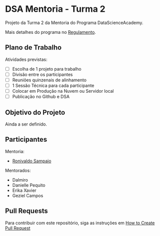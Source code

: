 # DSA Mentoria - Turma 2

Projeto da Turma 2 da Mentoria do Programa DataScienceAcademy.

Mais detalhes do programa no [Regulamento](https://blog.dsacademy.com.br/programa-de-mentoria-entre-os-alunos-dsa-temporada-2021/).

## Plano de Trabalho

Atividades previstas:
- [ ] Escolha de 1 projeto para trabalho
- [ ] Divisão entre os participantes
- [ ] Reuniões quinzenais de alinhamento
- [ ] 1 Sessão Técnica para cada participante
- [ ] Colocar em Produção na Nuvem ou Servidor local
- [ ] Publicação no Github e DSA
 
## Objetivo do Projeto
 
Ainda a ser definido.
 
## Participantes
 
Mentoria:
 - [Ronivaldo Sampaio](https://github.com/ronivaldo/)

Mentorados:
- Dalmiro
- Danielle Pequito
- Erika Xavier
- Geziel Campos

## Pull Requests

Para contribuir com este repositório, siga as instruções em [How to Create Pull Request](https://opensource.com/article/19/7/create-pull-request-github)
